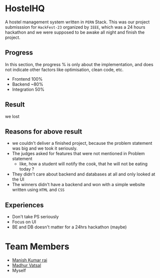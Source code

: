 # HostelHQ
A hostel management system written in `PERN` Stack. This was our project submisssion for  `HackFest-23` organized by `IEEE`, which was a 24 hours hackathon and we were supposed to be awake all night and finish the project.

## Progress
In this section, the progress % is only about the implementation, and does not indicate other factors like optimisation, clean code, etc.

- Frontend 100%
- Backend ~80%
- Integration 50%

## Result
we lost

## Reasons for above result
- we couldn't deliver a finished project, because the problem statement was big and we took it seriously.
- The judges asked for features that were not mentioned in Problem statement
  - like, how a student will notify the cook, that he will not be eating today ?
- They didn't care about backend and databases at all and only looked at the UI
- The winners didn't have a backend and won with a simple website written using `HTML` and `CSS`

## Experiences
- Don't take PS seriously
- Focus on UI
- BE and DB doesn't matter for a 24hrs hackathon (maybe)

# Team Members
- [Manish Kumar rai](https://github.com/kumarmanishrai)
- [Madhur Vatsal](https://github.com/vatsalmadhur)
- Myself
